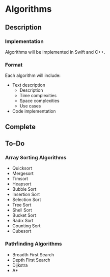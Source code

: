 #  Algorithms

## Description

### Implementation

Algorithms will be implemented in Swift and C++.

### Format

Each algorithm will include:
- Text description
  - Description
  - Time complexities
  - Space complexities
  - Use cases
- Code implementation

## Complete



## To-Do

### Array Sorting Algorithms

- Quicksort
- Mergesort
- Timsort
- Heapsort
- Bubble Sort
- Insertion Sort
- Selection Sort
- Tree Sort
- Shell Sort
- Bucket Sort
- Radix Sort
- Counting Sort
- Cubesort

### Pathfinding Algorithms

- Breadth First Search
- Depth First Search
- Dijkstra
- A*

